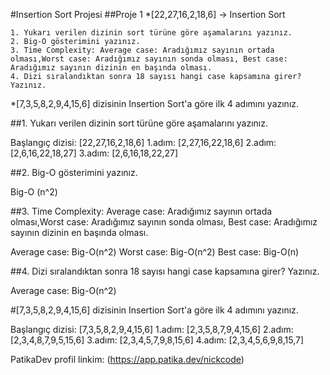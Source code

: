 #Insertion Sort Projesi
##Proje 1
*[22,27,16,2,18,6] -> Insertion Sort

    1. Yukarı verilen dizinin sort türüne göre aşamalarını yazınız.
    2. Big-O gösterimini yazınız.
    3. Time Complexity: Average case: Aradığımız sayının ortada olması,Worst case: Aradığımız sayının sonda olması, Best case: Aradığımız sayının dizinin en başında olması.
    4. Dizi sıralandıktan sonra 18 sayısı hangi case kapsamına girer? Yazınız.


*[7,3,5,8,2,9,4,15,6] dizisinin Insertion Sort'a göre ilk 4 adımını yazınız.

##1. Yukarı verilen dizinin sort türüne göre aşamalarını yazınız.

Başlangıç dizisi: [22,27,16,2,18,6]
1.adım: [2,27,16,22,18,6] 
2.adım: [2,6,16,22,18,27]
3.adım: [2,6,16,18,22,27]

##2. Big-O gösterimini yazınız.

Big-O (n^2)

##3. Time Complexity: Average case: Aradığımız sayının ortada olması,Worst case: Aradığımız sayının sonda olması, Best case: Aradığımız sayının dizinin en başında olması.

Average case: Big-O(n^2)
Worst case: Big-O(n^2)
Best case: Big-O(n)

##4. Dizi sıralandıktan sonra 18 sayısı hangi case kapsamına girer? Yazınız.

Average case: Big-O(n^2)

#[7,3,5,8,2,9,4,15,6] dizisinin Insertion Sort'a göre ilk 4 adımını yazınız.

Başlangıç dizisi: [7,3,5,8,2,9,4,15,6]
1.adım: [2,3,5,8,7,9,4,15,6]
2.adım: [2,3,4,8,7,9,5,15,6]
3.adım: [2,3,4,5,7,9,8,15,6]
4.adım: [2,3,4,5,6,9,8,15,7]

PatikaDev profil linkim:
(https://app.patika.dev/nickcode)

